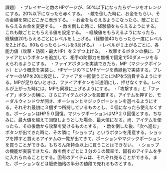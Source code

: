 
課題）
・プレイヤーと敵のHPゲージが、50%以下になったらゲージをオレンジにする。20%以下になったら赤くする。
・敵を倒した時に、お金をもらい、その金額を常にどこかに表示する。
・お金をもらえるようになったら、敵ごとにもらえるお金を変更する。
・敵を倒した時に、経験値をもらえるようにする。これも敵ごとにもらえる値を設定する。
・経験値をもらえるようになったら、経験値20もらえるごとにレベルを１上げる。（経験値40もらったら一度にレベルを2上げる。60もらったらレベルを3あげる。）
・レベルが１上がるごとに、各能力値（攻撃・防御・最大HP）を２ずつ上げる。
・攻撃するボタンの横に、ファイアというボタンを追加して、相手の防御力を無視で固定で50ダメージを与えられるようにする。
・ファイアボタンを実装できたら、MP（マジックポイント）という概念を実装し、HPゲージの下にMPゲージを黄緑色で実装する。プレイヤーのMPを20に設定し、ファイアを一回使うごとにMPを5消費するようにする。MPが足りないときは、ファイアボタンを半透明にし、押せなくする。レベルが上がった時には、MPも同様に上げるようにする。
・「攻撃する」と「ファイア」ボタンの横に、さらにアイテムボタンを設置する。アイテムを押すと、モーダルウィンドウが開き、ポーションとマジックポーションを選べるようにする。それぞれ最初に３個ずつ所持しているものとし、０個になったら使えなくする。ポーションはHP５０回復。マジックポーションはMP２０回復とする。ちなみに、最大値を越えて回復しようとした場合、最大値になる。尚、アイテムを使ったら、その後敵から攻撃を受けるものとする。
・敵を倒した後、「次へ進む」ボタンが出てきた時に、その隣に「ショップ」というボタンを用意する。ショップを押すと買えるアイテムの一覧が出てきて、ポーションやマジックポーションを買うことができる。もちろん所持金以上に買うことはできない。
・ショップの機能が実装できたら、敵を倒すごとに３分の１の確率で、固有のアイテムを手に入れられることとする。固有のアイテムは、それぞれ売ることができる。また、ポーションなどは販売価格の半分の値段で売れるものとする。
